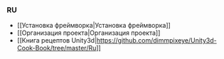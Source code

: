 ### RU
- [[Установка фреймворка|Установка фреймворка]]
- [[Организация проекта|Организация проекта]]
- [[Книга рецептов Unity3d|https://github.com/dimmpixeye/Unity3d-Cook-Book/tree/master/Ru]]
 